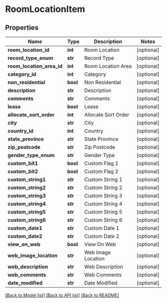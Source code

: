 # RoomLocationItem

## Properties
Name | Type | Description | Notes
------------ | ------------- | ------------- | -------------
**room_location_id** | **int** | Room Location | [optional] 
**record_type_enum** | **str** | Record Type | [optional] 
**room_location_area_id** | **int** | Room Location Area | [optional] 
**category_id** | **int** | Category | [optional] 
**non_residential** | **bool** | Non Residential | [optional] 
**description** | **str** | Description | [optional] 
**comments** | **str** | Comments | [optional] 
**lease** | **bool** | Lease | [optional] 
**allocate_sort_order** | **int** | Allocate Sort Order | [optional] 
**city** | **str** | City | [optional] 
**country_id** | **int** | Country | [optional] 
**state_province** | **str** | State Province | [optional] 
**zip_postcode** | **str** | Zip Postcode | [optional] 
**gender_type_enum** | **str** | Gender Type | [optional] 
**custom_bit1** | **bool** | Custom Flag 1 | [optional] 
**custom_bit2** | **bool** | Custom Flag 2 | [optional] 
**custom_string1** | **str** | Custom String 1 | [optional] 
**custom_string2** | **str** | Custom String 2 | [optional] 
**custom_string3** | **str** | Custom String 3 | [optional] 
**custom_string4** | **str** | Custom String 4 | [optional] 
**custom_string5** | **str** | Custom String 5 | [optional] 
**custom_string6** | **str** | Custom String 6 | [optional] 
**custom_date1** | **str** | Custom Date 1 | [optional] 
**custom_date2** | **str** | Custom Date 2 | [optional] 
**view_on_web** | **bool** | View On Web | [optional] 
**web_image_location** | **str** | Web Image Location | [optional] 
**web_description** | **str** | Web Description | [optional] 
**web_comments** | **str** | Web Comments | [optional] 
**date_modified** | **str** | Date Modified | [optional] 

[[Back to Model list]](../README.md#documentation-for-models) [[Back to API list]](../README.md#documentation-for-api-endpoints) [[Back to README]](../README.md)


